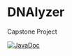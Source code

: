 # DNAlyzer
Capstone Project

[![JavaDoc](https://img.shields.io/badge/INFO-JavaDoc-informational)](https://julianbroudy.github.io/dnalyzer/index.html?overview-summary.html)
